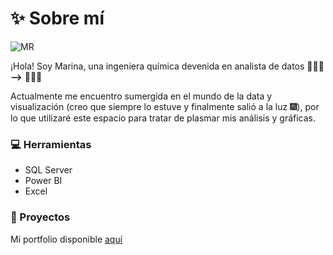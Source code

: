 # ✨ Sobre mí
![MR](https://github.com/marina-95/marina-95/assets/144913530/82874df9-747b-4c12-9b0b-ce6d4e584c22)

¡Hola! Soy Marina, una ingeniera química devenida en analista de datos 👷🏻‍♀️ **-->** 👩🏻‍💻

Actualmente me encuentro sumergida en el mundo de la data y visualización (creo que siempre lo estuve y finalmente salió a la luz 🎆), por lo que utilizaré este espacio para tratar de plasmar mis análisis y gráficas.

### 💻 Herramientas
- SQL Server
- Power BI
- Excel

### 💼 Proyectos
Mi portfolio disponible [aquí](https://github.com/marina-95/Portfolio) 
